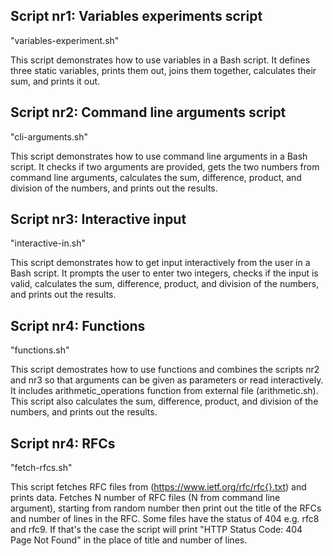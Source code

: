 ## Script nr1: Variables experiments script

"variables-experiment.sh"

This script demonstrates how to use variables in a Bash script. It defines three static variables, prints them out, joins them together, calculates their sum, and prints it out.

## Script nr2: Command line arguments script

"cli-arguments.sh"

This script demonstrates how to use command line arguments in a Bash script. It checks if two arguments are provided, gets the two numbers from command line arguments, calculates the sum, difference, product, and division of the numbers, and prints out the results.

## Script nr3: Interactive input

"interactive-in.sh"

This script demonstrates how to get input interactively from the user in a Bash script. It prompts the user to enter two integers, checks if the input is valid, calculates the sum, difference, product, and division of the numbers, and prints out the results.

## Script nr4: Functions

"functions.sh"

This script demostrates how to use functions and combines the scripts nr2 and nr3 so that arguments can be given as parameters or read interactively. It includes arithmetic_operations function from external file (arithmetic.sh). This script also calculates the sum, difference, product, and division of the numbers, and prints out the results.

## Script nr4: RFCs

"fetch-rfcs.sh"

This script fetches RFC files from (https://www.ietf.org/rfc/rfc{}.txt) and prints data. Fetches N number of RFC files (N from command line argument), starting from random number then print out the title of the RFCs and number of lines in the RFC. Some files have the status of 404 e.g. rfc8 and rfc9. If that's the case the script will print "HTTP Status Code: 404 Page Not Found" in the place of title and number of lines.

